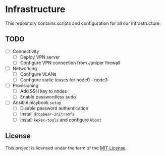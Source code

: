 # Infrastructure

This repository contains scripts and configuration for all our infrastructure.

## TODO

- [ ] Connectivity
  - [ ] Deploy VPN server
  - [ ] Configure VPN connection from Juniper firewall
- [ ] Networking
  - [ ] Configure VLANs
  - [ ] Configure static leases for node0 - node3
- [ ] Provisioning
  - [ ] Add SSH key to nodes
  - [ ] Enable passwordless sudo
- [ ] Ansible playbook `setup`
  - [ ] Disable password authentication
  - [ ] Install `dropbear-initramfs`
  - [ ] Install `kexec-tools` and configure `kboot`

## License

This project is licensed under the term of the [MIT License][file-license].

[file-license]: ./LICENSE.md